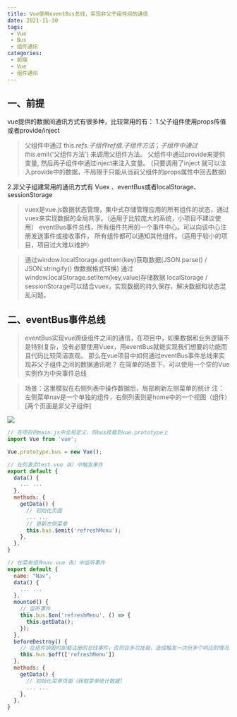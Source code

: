 ```yaml
---
title: Vue使用eventBus总线，实现非父子组件间的通信
date: 2021-11-30
tags:
 - Vue
 - Bus
 - 组件通讯
categories: 
 - 前端
 - Vue
 - 组件通讯
---
```


## 一、前提
vue提供的数据间通讯方式有很多种，比较常用的有：
1.父子组件使用props传值或者provide/inject
> 父组件中通过 this.$refs.子组件ref值.子组件方法；子组件中通过 this.$emit('父组件方法') 来调用父组件方法。
> 父组件中通过provide来提供变量, 然后再子组件中通过inject来注入变量。
> (只要调用了inject 就可以注入provide中的数据，不局限于只能从当前父组件的props属性中回去数据)

2.非父子组建常用的通讯方式有 Vuex 、eventBus或者localStorage、sessionStorage
> vuex是vue.js数据状态管理，集中式存储管理应用的所有组件的状态，通过vuex来实现数据的全局共享。（适用于比较庞大的系统，小项目不建议使用）
> eventBus事件总线，所有组件共用的一个事件中心。可以向该中心注册发送事件或接收事件， 所有组件都可以通知其他组件。（适用于较小的项目，项目过大难以维护）

> 通过window.localStorage.getItem(key)获取数据(JSON.parse() / JSON.stringify() 做数据格式转换)
> 通过window.localStorage.setItem(key,value)存储数据
> localStorage / sessionStorage可以结合vuex，实现数据的持久保存，解决数据和状态混乱问题。

## 二、eventBus事件总线

> eventBus实现vue跨级组件之间的通信，在项目中，如果数据和业务逻辑不是特别复杂，没有必要使用Vuex，用eventBus就能实现我们想要的功能而且代码比较简洁直观。
> 那么在vue项目中如何通过eventBus事件总线来实现非父子组件之间的数据通讯呢？
> 在简单的场景下，可以使用一个空的Vue实例作为中央事件总线

> 场景：这里模拟在右侧列表中操作数据后，局部刷新左侧菜单的统计
> 注：左侧菜单nav是一个单独的组件，右侧列表则是home中的一个视图（组件）[两个页面是非父子组件]

![](./table.jpg)

```js
// 在项目的main.js中全局定义，将bus挂载到vue.prototype上
import Vue from 'vue';

Vue.prototype.bus = new Vue();

```

```js
// 在列表页test.vue（A）中触发事件
export default {
  data() {
    ... ...
  },
  methods: {
    getData() {
      // 初始化页面
      ... ...
      // 更新左侧菜单
      this.bus.$emit('refreshMenu');
    },
  },
}

```


```js
// 在菜单组件nav.vue（B）中监听事件
export default {
  name: "Nav",
  data() {
    ... ...
  },
  mounted() {
    // 监听事件
    this.bus.$on('refreshMenu', () => {
      this.getData();
    });
  },
  beforeDestroy() {
    // 在组件销毁时卸载注册的总线事件，否则会多次挂载，造成触发一次但多个响应的情况
    this.bus.$off(['refreshMenu'])
  },
  methods: {
    getData() {
      // 初始化菜单页面（获取菜单统计数据）
      ... ...
    },
  },
}

```

